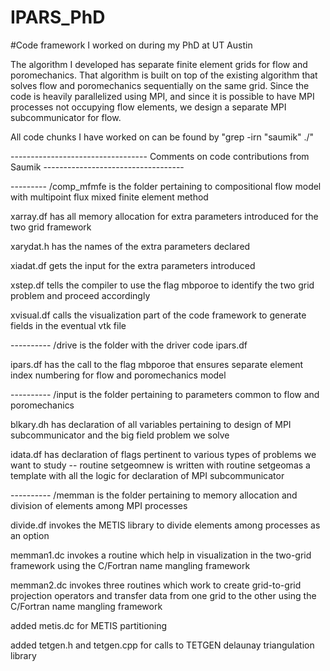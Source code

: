 # IPARS_PhD
#Code framework I worked on during my PhD at UT Austin

The algorithm I developed has separate finite element grids for flow and poromechanics. That algorithm is built on top of the existing algorithm that solves flow and poromechanics sequentially on the same grid. Since the code is heavily parallelized using MPI, and since it is possible to have MPI processes not occupying flow elements, we design a separate MPI subcommunicator for flow.

All code chunks I have worked on can be found by "grep -irn "saumik" ./"

---------------------------------- Comments on code contributions from Saumik -----------------------------------

--------- /comp_mfmfe is the folder pertaining to compositional flow model with multipoint flux mixed finite element method

xarray.df has all memory allocation for extra parameters introduced for the two grid framework 

xarydat.h has the names of the extra parameters declared

xiadat.df gets the input for the extra parameters introduced

xstep.df tells the compiler to use the flag mbporoe to identify the two grid problem and proceed accordingly

xvisual.df calls the visualization part of the code framework to generate fields in the eventual vtk file

---------- /drive is the folder with the driver code ipars.df

ipars.df has the call to the flag mbporoe that ensures separate element index numbering for flow and poromechanics model

---------- /input is the folder pertaining to parameters common to flow and poromechanics

blkary.dh has declaration of all variables pertaining to design of MPI subcommunicator and the big field problem we solve

idata.df has declaration of flags pertinent to various types of problems we want to study -- routine setgeomnew is written with routine setgeomas a template with all the logic for declaration of MPI subcommunicator

---------- /memman is the folder pertaining to memory allocation and division of elements among MPI processes 

divide.df invokes the METIS library to divide elements among processes as an option

memman1.dc invokes a routine which help in visualization in the two-grid framework using the C/Fortran name mangling framework

memman2.dc invokes three routines which work to create grid-to-grid projection operators and transfer data from one grid to the other using the C/Fortran name mangling framework

added metis.dc for METIS partitioning

added tetgen.h and tetgen.cpp for calls to TETGEN delaunay triangulation library
